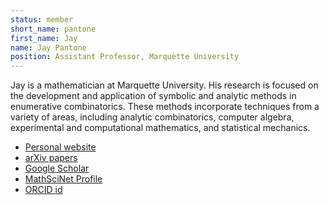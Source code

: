 ```yaml
---
status: member
short_name: pantone
first_name: Jay
name: Jay Pantone
position: Assistant Professor, Marquette University
---
```

Jay is a mathematician at Marquette University. His research is focused on the
development and application of symbolic and analytic methods in enumerative
combinatorics. These methods incorporate techniques from a variety of areas,
including analytic combinatorics, computer algebra, experimental and
computational mathematics, and statistical mechanics.

- [Personal website](http://jaypantone.com)
- [arXiv papers](https://arxiv.org/a/pantone_j_1.html)
- [Google Scholar](https://scholar.google.com/citations?user=wA5QyMEAAAAJ&hl=en)
- [MathSciNet Profile](https://mathscinet.ams.org/mathscinet/MRAuthorID/1105410)
- [ORCID id](https://orcid.org/0000-0001-7510-8540)